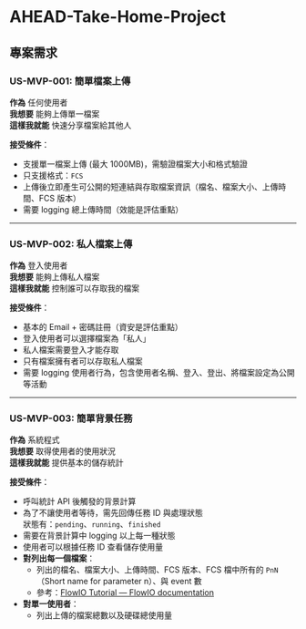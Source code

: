 # AHEAD-Take-Home-Project

## 專案需求

### US-MVP-001: 簡單檔案上傳
**作為** 任何使用者  
**我想要** 能夠上傳單一檔案  
**這樣我就能** 快速分享檔案給其他人  

**接受條件**：
- 支援單一檔案上傳 (最大 1000MB)，需驗證檔案大小和格式驗證
- 只支援格式：`FCS`
- 上傳後立即產生可公開的短連結與存取檔案資訊（檔名、檔案大小、上傳時間、FCS 版本）
- 需要 logging 總上傳時間（效能是評估重點）

---

### US-MVP-002: 私人檔案上傳
**作為** 登入使用者  
**我想要** 能夠上傳私人檔案  
**這樣我就能** 控制誰可以存取我的檔案  

**接受條件**：
- 基本的 Email + 密碼註冊（資安是評估重點）
- 登入使用者可以選擇檔案為「私人」
- 私人檔案需要登入才能存取
- 只有檔案擁有者可以存取私人檔案
- 需要 logging 使用者行為，包含使用者名稱、登入、登出、將檔案設定為公開等活動

---

### US-MVP-003: 簡單背景任務
**作為** 系統程式  
**我想要** 取得使用者的使用狀況  
**這樣我就能** 提供基本的儲存統計  

**接受條件**：
- 呼叫統計 API 後觸發的背景計算
- 為了不讓使用者等待，需先回傳任務 ID 與處理狀態  
  狀態有：`pending`、`running`、`finished`
- 需要在背景計算中 logging 以上每一種狀態
- 使用者可以根據任務 ID 查看儲存使用量
- **對列出每一個檔案**：
  - 列出的檔名、檔案大小、上傳時間、FCS 版本、FCS 檔中所有的 `PnN`（Short name for parameter n）、與 event 數
  - 參考：[FlowIO Tutorial — FlowIO documentation](https://flowio.readthedocs.io/)
- **對單一使用者**：
  - 列出上傳的檔案總數以及硬碟總使用量

